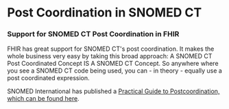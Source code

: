 Post Coordination in SNOMED CT
==============================

### Support for SNOMED CT Post Coordination in FHIR

FHIR has great support for SNOMED CT's post coordination.  It makes the whole business very easy by taking this broad approach: A SNOMED CT Post Coordinated Concept IS A SNOMED CT Concept.  So anywhere where you see a SNOMED CT code being used, you can - in theory - equally use a post coordinated expression.

SNOMED International has published a [Practical Guide to Postcoordination, which can be found here](https://snomed.org/postcoordination).